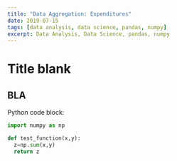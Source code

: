 ```yaml
---
title: "Data Aggregation: Expenditures"
date: 2019-07-15
tags: [data analysis, data science, pandas, numpy]
excerpt: Data Analysis, Data Science, pandas, numpy
---
```

# Title blank

## BLA

Python code block:
```python
import numpy as np

def test_function(x,y):
  z=np.sum(x,y)
  return z
```
